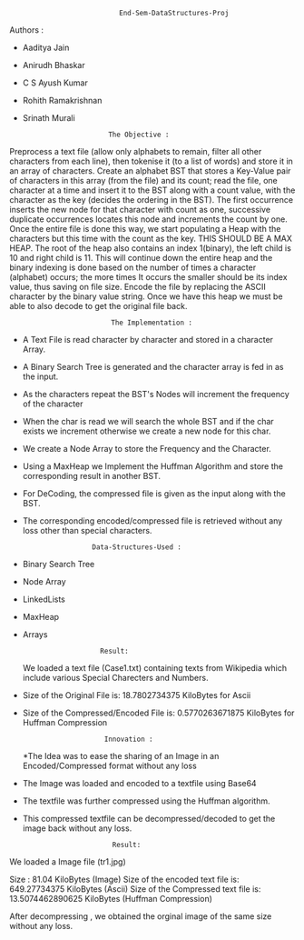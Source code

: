 			                   End-Sem-DataStructures-Proj
Authors :
* Aaditya Jain
* Anirudh Bhaskar
* C S Ayush Kumar
* Rohith Ramakrishnan
* Srinath Murali

					       The Objective : 

Preprocess a text file (allow only alphabets to remain, filter all other characters from each line), then tokenise it (to a list of words) and store it in an array of characters. Create an alphabet BST that stores a Key-Value pair of characters in this array (from the file) and its count; read the file, one character at a time and insert it to the BST along with a count value, with the character as the key (decides the ordering in the BST). The first occurrence inserts the new node for that character with count as one, successive duplicate occurrences locates this node and increments the count by one. Once the entire file is done this way, we start populating a Heap with the characters but this time with the count as the key. THIS SHOULD BE A MAX HEAP. The root of the heap also contains an index 1(binary), the left child is 10 and right child is 11. This will continue down the entire heap and the binary indexing is done based on the number of times a character (alphabet) occurs; the more times It occurs the smaller should be its index value, thus saving on file size. Encode the file by replacing the ASCII character by the binary value string. Once we have this heap we must be able to also decode to get the original file back.

				             The Implementation :

* A Text File is read character by character and stored in a character Array.
* A Binary Search Tree is generated and the character array is fed in as the input.
* As the characters repeat the BST's Nodes will increment the frequency of the character 
* When the char is read we will search the whole BST and if the char exists we increment otherwise we create a new 	    node for this char.
* We create a Node Array to store the Frequency and the Character.
* Using a MaxHeap we Implement the Huffman Algorithm and store the corresponding result in another BST.
* For DeCoding, the compressed file is given as the input along with the BST.
* The corresponding encoded/compressed file is retrieved without any loss other than special characters.

					   Data-Structures-Used :
					
 *  Binary Search Tree
 *  Node Array 
 *  LinkedLists
 *  MaxHeap
 *  Arrays
					
						   Result:
						
	We loaded a text file (Case1.txt) containing texts from Wikipedia which include various Special Charecters and Numbers.
* Size of the Original File is: 18.7802734375 KiloBytes for Ascii
* Size of the Compressed/Encoded File is: 0.5770263671875 KiloBytes for Huffman Compression

						  Innovation :
	
	*The Idea was to ease the sharing of an Image in an Encoded/Compressed format without any loss
* The Image was loaded and encoded to a textfile using Base64
* The textfile was further compressed using the Huffman algorithm.
* This compressed textfile can be decompressed/decoded to get the image back without any loss.

						    Result:
	
We loaded a Image file (tr1.jpg)

Size : 81.04 KiloBytes (Image)
Size of the encoded text file is: 649.27734375 KiloBytes (Ascii)
Size of the Compressed text file is: 13.5074462890625 KiloBytes (Huffman Compression)

After decompressing , we obtained the orginal image of the same size without any loss.
